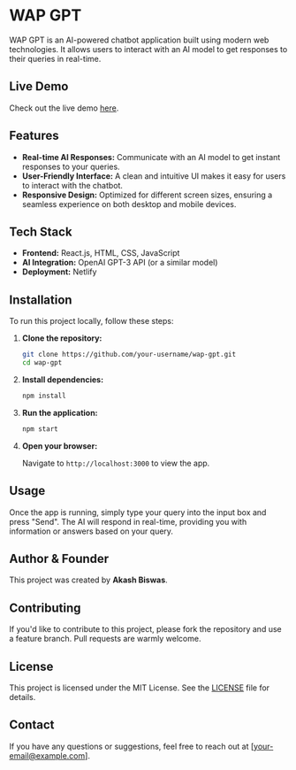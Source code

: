 # WAP GPT

WAP GPT is an AI-powered chatbot application built using modern web technologies. It allows users to interact with an AI model to get responses to their queries in real-time.

## Live Demo
Check out the live demo [here](https://wappgpt.netlify.app/).

## Features

- **Real-time AI Responses:** Communicate with an AI model to get instant responses to your queries.
- **User-Friendly Interface:** A clean and intuitive UI makes it easy for users to interact with the chatbot.
- **Responsive Design:** Optimized for different screen sizes, ensuring a seamless experience on both desktop and mobile devices.

## Tech Stack

- **Frontend:** React.js, HTML, CSS, JavaScript
- **AI Integration:** OpenAI GPT-3 API (or a similar model)
- **Deployment:** Netlify

## Installation

To run this project locally, follow these steps:

1. **Clone the repository:**

    ```bash
    git clone https://github.com/your-username/wap-gpt.git
    cd wap-gpt
    ```

2. **Install dependencies:**

    ```bash
    npm install
    ```

3. **Run the application:**

    ```bash
    npm start
    ```

4. **Open your browser:**

    Navigate to `http://localhost:3000` to view the app.

## Usage

Once the app is running, simply type your query into the input box and press "Send". The AI will respond in real-time, providing you with information or answers based on your query.

## Author & Founder

This project was created by **Akash Biswas**.

## Contributing

If you'd like to contribute to this project, please fork the repository and use a feature branch. Pull requests are warmly welcome.

## License

This project is licensed under the MIT License. See the [LICENSE](LICENSE) file for details.

## Contact

If you have any questions or suggestions, feel free to reach out at [your-email@example.com].
